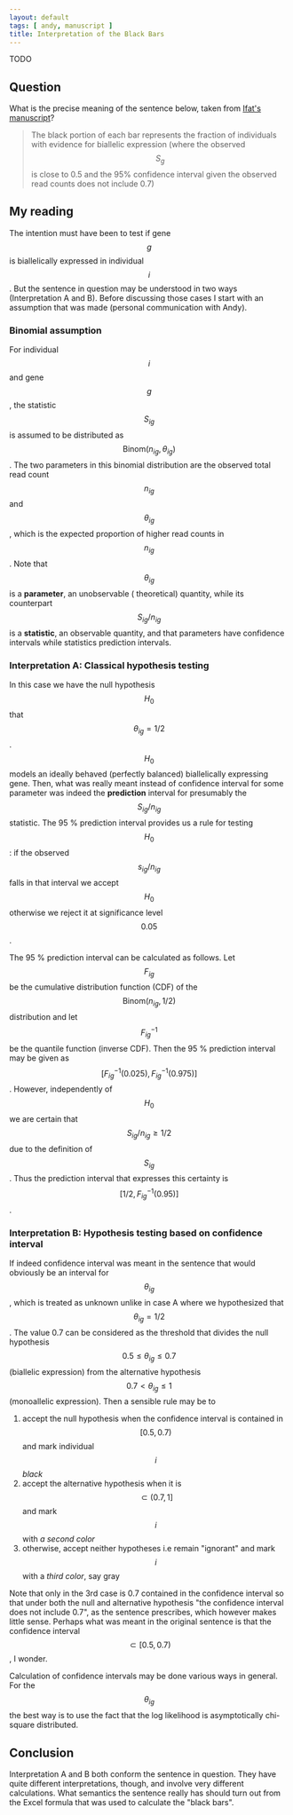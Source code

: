 ```yaml
---
layout: default
tags: [ andy, manuscript ]
title: Interpretation of the Black Bars
---
```


TODO

## Question

What is the precise meaning of the sentence below, taken from [Ifat's manuscript][ifat]?

>The black portion of each bar represents the fraction of individuals with evidence for biallelic expression (where the observed $$S_g$$ is close to 0.5 and the 95% confidence interval given the observed read counts does not include 0.7)

## My reading

The intention must have been to test if gene $$g$$ is biallelically expressed in individual $$i$$.  But the sentence in question may be understood in two ways (Interpretation A and B).  Before discussing those cases I start with an assumption that was made (personal communication with Andy).

### Binomial assumption

For individual $$i$$ and gene $$g$$, the statistic $$S_{ig}$$ is assumed to be distributed as $$\mathrm{Binom}(n_{ig}, \theta_{ig})$$.  The two parameters in this binomial distribution are the observed total read count $$n_{ig}$$ and $$\theta_{ig}$$, which is the expected proportion of higher read counts in $$n_{ig}$$.  Note that  $$\theta_{ig}$$ is a **parameter**, an unobservable ( theoretical) quantity, while its counterpart $$S_{ig} / n_{ig}$$ is a **statistic**, an observable quantity, and that parameters have confidence intervals while statistics prediction intervals.

### Interpretation A: Classical hypothesis testing

In this case we have the null hypothesis $$H_0$$ that $$\theta_{ig} = 1/2$$.  $$H_0$$ models an ideally behaved (perfectly balanced) biallelically expressing gene.  Then, what was really meant instead of confidence interval for some parameter was indeed the **prediction** interval for presumably the $$S_{ig}/n_{ig}$$ statistic.  The 95 % prediction interval provides us a rule for testing $$H_0$$: if the observed $$s_{ig}/n_{ig}$$ falls in that interval we accept $$H_0$$ otherwise we reject it at significance level $$0.05$$.

The 95 % prediction interval can be calculated as follows. Let $$F_{ig}$$ be the cumulative distribution function (CDF) of the $$\mathrm{Binom}(n_{ig}, 1/2)$$ distribution and let  $$F_{ig}^{-1}$$ be the quantile function (inverse CDF).  Then the 95 % prediction interval may be given as $$[F_{ig}^{-1}(0.025), F_{ig}^{-1}(0.975)]$$.  However, independently of $$H_0$$ we are certain that $$S_{ig}/n_{ig}\ge 1/2$$ due to the definition of $$S_{ig}$$.  Thus the prediction interval that expresses this certainty is $$[1/2, F_{ig}^{-1}(0.95)]$$.

### Interpretation B: Hypothesis testing based on confidence interval

If indeed confidence interval was meant in the sentence that would obviously be an interval for $$\theta_{ig}$$, which is treated as unknown unlike in case A where we hypothesized that $$\theta_{ig} = 1/2$$.  The value 0.7 can be considered as the threshold that divides the null hypothesis $$0.5 \le \theta_{ig} \le 0.7$$ (biallelic expression) from the alternative hypothesis $$0.7 < \theta_{ig} \le 1$$ (monoallelic expression).  Then a sensible rule may be to

1. accept the null hypothesis when the confidence interval is contained in $$[0.5, 0.7)$$ and mark individual $$i$$ *black*
2. accept the alternative hypothesis when it is $$\subset (0.7, 1]$$ and mark $$i$$ with *a second color*
3. otherwise, accept neither hypotheses i.e remain "ignorant" and mark $$i$$ with a *third color*, say gray

Note that only in the 3rd case is 0.7 contained in the confidence interval so that under both the null and alternative hypothesis "the confidence interval does not include 0.7", as the sentence prescribes, which however makes little sense.  Perhaps what was meant in the original sentence is that the confidence interval $$\subset [0.5, 0.7)$$, I wonder.

Calculation of confidence intervals may be done various ways in general.  For the $$\theta_{ig}$$ the best way is to use the fact that the log likelihood is asymptotically chi-square distributed.

## Conclusion

Interpretation A and B both conform the sentence in question.  They have quite different interpretations, though, and involve very different calculations.  What semantics the sentence really has should turn out from the Excel formula that was used to calculate the "black bars".

[ifat]: https://docs.google.com/document/d/1cWd4UH98SJR5lihDihC0ZO-C_A1-8MQ5COcixxCLzHE/edit
<!-- MathJax scripts -->
<script type="text/javascript" src="https://cdn.mathjax.org/mathjax/latest/MathJax.js?config=TeX-AMS-MML_HTMLorMML"></script>
